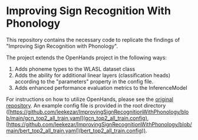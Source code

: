 # Improving Sign Recognition With Phonology

This repository contains the necessary code to replicate the findings of "Improving Sign Recognition with Phonology".

The project extends the OpenHands project in the following ways:
1. Adds phoneme types to the WLASL dataset class
2. Adds the ability for additional linear layers (classification heads) according to the "parameters" property in the config file.
3. Adds enhanced performance evaluation metrics to the InferenceModel

For instructions on how to utilize OpenHands, please see the [original repository](https://github.com/AI4Bharat/OpenHands).
An example config file is provided in the root directory ([https://github.com/leekezar/ImprovingSignRecognitionWithPhonology/blob/main/gcn_top2_all_train.yaml](gcn_top2_all_train.config), [https://github.com/leekezar/ImprovingSignRecognitionWithPhonology/blob/main/bert_top2_all_train.yaml](bert_top2_all_train.config)).
